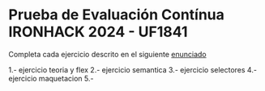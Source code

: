 # Prueba de Evaluación Contínua IRONHACK 2024 - UF1841

Completa cada ejercicio descrito en el siguiente [enunciado](https://docs.google.com/document/d/12UfeWPDnVe0oII9wWECHcUsOEq3-YIl7IVhBY92ggkM/edit?usp=sharing)



1.- ejercicio teoria y flex
2.- ejercicio semantica
3.- ejercicio selectores
4.- ejercicio maquetacion
5.- 
